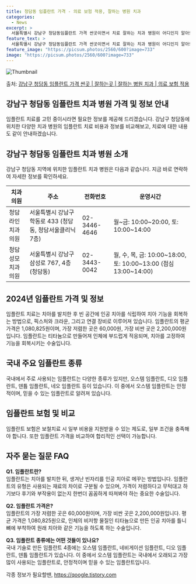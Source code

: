 ```yaml
---
title: 청담동 임플란트 가격 - 의료 보험 적용, 잘하는 병원 치과
categories:
  - News
excerpt: >
  서울특별시 강남구 청담동임플란트 가격 싼곳이면서 치료 잘하는 치과 병원이 어디인지 알아보도록 하겠습니다. 서울특별시 강남구 청담동에 위치한 청담라인치과의원 청담성모치과의원 청담운치과의원 청담유펜치과의원 이포치과의원 한미치과의원 한치과의원 홍기상차일드앤틴치과의원 수치과의원 씨디씨어린이치과의원 에투알드서울치과의원 소중치과의원 강성원치과의원 디자인치과의원 블루밍치과의원 미미치과의원 믿을신치과의원 바르고튼튼한어린이치과의원 순서대로 안내 드리며, 임플란트 치료시 신경써야 할 부분 또한 같이 공유 드리겠습니다.2024년 임플란트 가격 살펴보기 👈 클릭임플란트 평균 가격청담라인치과의원표 내에 있는 전화 번호를 클릭 하시면 청담라인치과의원로 바로 전화 연결 됩니다.분류주소전화번호치과의원서울특별시 강남구..
feature_text: >
  서울특별시 강남구 청담동임플란트 가격 싼곳이면서 치료 잘하는 치과 병원이 어디인지 알아보도록 하겠습니다. 서울특별시 강남구 청담동에 위치한 청담라인치과의원 청담성모치과의원 청담운치과의원 청담유펜치과의원 이포치과의원 한미치과의원 한치과의원 홍기상차일드앤틴치과의원 수치과의원 씨디씨어린이치과의원 에투알드서울치과의원 소중치과의원 강성원치과의원 디자인치과의원 블루밍치과의원 미미치과의원 믿을신치과의원 바르고튼튼한어린이치과의원 순서대로 안내 드리며, 임플란트 치료시 신경써야 할 부분 또한 같이 공유 드리겠습니다.2024년 임플란트 가격 살펴보기 👈 클릭임플란트 평균 가격청담라인치과의원표 내에 있는 전화 번호를 클릭 하시면 청담라인치과의원로 바로 전화 연결 됩니다.분류주소전화번호치과의원서울특별시 강남구..
feature_image: "https://picsum.photos/2560/600?image=733"
image: "https://picsum.photos/2560/600?image=733"
---
```


![Thumbnail](https://img1.daumcdn.net/thumb/R800x0/?scode=mtistory2&fname=https%3A%2F%2Fblog.kakaocdn.net%2Fdn%2FZq0jR%2FbtsGXZtcq7h%2Fyx19EkEBcDgxNQ1rZKhYM0%2Fimg.webp)

<p>출처: <a href="https://qoogle.tistory.com/6635" rel="dofollow">강남구 청담동 임플란트 가격 싼곳 | 잘하는곳 | 잘하는 병원 치과 | 의료 보험 적용</a> </p>

## 강남구 청담동 임플란트 치과 병원 가격 및 정보 안내



임플란트 치료를 고민 중이시라면 필요한 정보를 제공해 드리겠습니다. 강남구 청담동에 위치한 다양한 치과 병원의 임플란트 치료 비용과 정보를
비교해보고, 치료에 대한 내용도 같이 안내하겠습니다.

## 강남구 청담동 임플란트 치과 병원 소개

강남구 청담동 지역에 위치한 임플란트 치과 병원은 다음과 같습니다. 지금 바로 연락하여 자세한 정보를 확인하세요.

치과의원 | 주소 | 전화번호 | 운영시간  
---|---|---|---  
청담라인치과의원 | 서울특별시 강남구 학동로 433 (청담동, 청담서울클리닉 7층) | 02-3446-4646 | 월~금: 10:00~20:00, 토: 10:00~14:00  
청담성모치과의원 | 서울특별시 강남구 삼성로 767, 4층 (청담동) | 02-3443-0042 | 월, 수, 목, 금: 10:00~18:00, 토: 10:00~13:00 (점심 13:00~14:00)  
  
## 2024년 임플란트 가격 및 정보

임플란트 치료는 치아를 발치한 후 빈 공간에 인공 치아를 식립하여 치아 기능을 회복하는 방법으로, 픽스처와 크라운, 그리고 연결 장비로
이루어져 있습니다. 임플란트의 평균 가격은 1,080,825원이며, 가장 저렴한 곳은 60,000원, 가장 비싼 곳은
2,200,000원입니다. 임플란트는 티타늄으로 만들어져 인체에 부드럽게 적응되며, 치아를 고정하여 기능을 회복시키는 수술입니다.

## 국내 주요 임플란트 종류

국내에서 주로 사용되는 임플란트는 다양한 종류가 있지만, 오스템 임플란트, 디오 임플란트, 덴튬 임플란트, 네오 임플란트 등이 있습니다. 이
중에서 오스템 임플란트는 안정적이며, 믿을 수 있는 임플란트로 알려져 있습니다.

## 임플란트 보험 및 비교

임플란트 보험은 보철치료 시 일부 비용을 지원받을 수 있는 제도로, 일부 조건을 충족해야 합니다. 또한 임플란트 가격을 비교하여 합리적인
선택이 가능합니다.

## 자주 묻는 질문 FAQ

**Q1. 임플란트란?**  
임플란트는 치아를 발치한 뒤, 생겨난 빈자리를 인공 치아로 메꾸는 방법입니다. 임플란트의 유형은 사용되는 재료의 차이로 구분될 수 있으며,
가격이 저렴하다고 무턱대고 하기보다 후기와 부작용이 없는지 한번더 꼼꼼하게 따져봐야 하는 중요한 수술입니다.

**Q2. 임플란트 가격은?**  
임플란트의 가장 저렴한 곳은 60,000원이며, 가장 비싼 곳은 2,200,000원입니다. 평균 가격은 1,080,825원으로, 인체의
비저항 물질인 티타늄으로 만든 인공 치아를 틀니 뼈에 부착하여 원래 치아와 같은 기능을 하도록 하는 수술입니다.

**Q3. 임플란트 종류에는 어떤 것들이 있나요?**  
국내 기술로 만든 임플란트 4종에는 오스템 임플란트, 네비게이션 임플란트, 디오 임플란트, 덴튬 임플란트가 있습니다. 이 중에서 오스템
임플란트는 국내에서 오래되고 가장 많이 사용되는 임플란트로, 안정적이며 믿을 수 있는 임플란트입니다.



 

각종 정보가 필요할땐, <a href="https://qoogle.tistory.com" rel="dofollow">https://qoogle.tistory.com</a>


